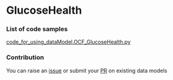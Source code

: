 # GlucoseHealth

### List of code samples 

<!-- 50-List of code -->

<!-- [code entry](link) -->
[code_for_using_dataModel.OCF_GlucoseHealth.py](https://github.com/smart-data-models/dataModel.OCF/blob/master/GlucoseHealth/code/code_for_using_dataModel.OCF_GlucoseHealth.py)


<!-- /50-List of code -->

### Contribution
You can raise an [issue](https://github.com/smart-data-models/dataModel.OCF/issues) or submit your [PR](https://github.com/smart-data-models/dataModel.OCF/pulls) on existing data models
